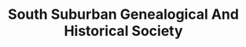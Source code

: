 ---
layout: repo
title: "South Suburban Genealogical And Historical Society"
id: 15507
permalink: repos/15507/
---